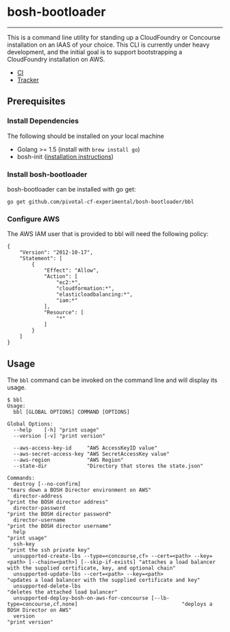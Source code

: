 # bosh-bootloader
---

This is a command line utility for standing up a CloudFoundry or Concourse installation 
on an IAAS of your choice. This CLI is currently under heavy development, and the
initial goal is to support bootstrapping a CloudFoundry installation on AWS.

* [CI](https://mega.ci.cf-app.com/pipelines/bosh-bootloader)
* [Tracker](https://www.pivotaltracker.com/n/projects/1488988)

## Prerequisites

### Install Dependencies

The following should be installed on your local machine
- Golang >= 1.5 (install with `brew install go`)
- bosh-init ([installation instructions](http://bosh.io/docs/install-bosh-init.html))

### Install bosh-bootloader

bosh-bootloader can be installed with go get:

```
go get github.com/pivotal-cf-experimental/bosh-bootloader/bbl
```

### Configure AWS

The AWS IAM user that is provided to bbl will need the following policy:

```
{
    "Version": "2012-10-17",
    "Statement": [
        {
            "Effect": "Allow",
            "Action": [
                "ec2:*",
                "cloudformation:*",
                "elasticloadbalancing:*",
                "iam:*"
            ],
            "Resource": [
                "*"
            ]
        }
    ]
}
```

## Usage

The `bbl` command can be invoked on the command line and will display its usage.

```
$ bbl
Usage:
  bbl [GLOBAL OPTIONS] COMMAND [OPTIONS]

Global Options:
  --help    [-h] "print usage"
  --version [-v] "print version"

  --aws-access-key-id     "AWS AccessKeyID value"
  --aws-secret-access-key "AWS SecretAccessKey value"
  --aws-region            "AWS Region"
  --state-dir             "Directory that stores the state.json"

Commands:
  destroy [--no-confirm]                                                                                      "tears down a BOSH Director environment on AWS"
  director-address                                                                                            "print the BOSH director address"
  director-password                                                                                           "print the BOSH director password"
  director-username                                                                                           "print the BOSH director username"
  help                                                                                                        "print usage"
  ssh-key                                                                                                     "print the ssh private key"
  unsupported-create-lbs --type=<concourse,cf> --cert=<path> --key=<path> [--chain=<path>] [--skip-if-exists] "attaches a load balancer with the supplied certificate, key, and optional chain"
  unsupported-update-lbs --cert=<path> --key=<path>                                                           "updates a load balancer with the supplied certificate and key"
  unsupported-delete-lbs                                                                                      "deletes the attached load balancer"
  unsupported-deploy-bosh-on-aws-for-concourse [--lb-type=concourse,cf,none]                                  "deploys a BOSH Director on AWS"
  version                                                                                                     "print version"
```
